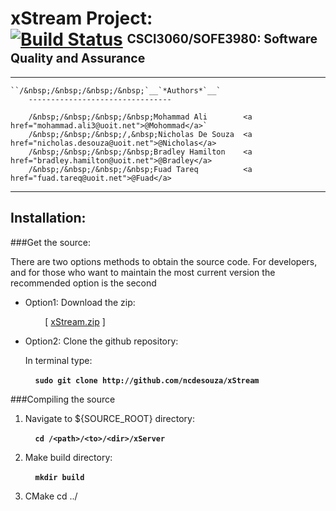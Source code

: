 xStream Project: <br> [![Build Status](https://magnum.travis-ci.com/ncdesouza/xstream.svg?token=WZRVmSR43sduJMwFxmyr)][mid]  <sup><sub>CSCI3060/SOFE3980: Software Quality and Assurance</sub></sup>
===============
---
```
``/&nbsp;/&nbsp;/&nbsp;/&nbsp;`__`*Authors*`__`   
    --------------------------------
    
    /&nbsp;/&nbsp;/&nbsp;/&nbsp;Mohammad Ali        <a href="mohammad.ali3@uoit.net">@Mohommad</a>`        
    /&nbsp;/&nbsp;/&nbsp;/,&nbsp;Nicholas De Souza  <a href="nicholas.desouza@uoit.net">@Nicholas</a>    
    /&nbsp;/&nbsp;/&nbsp;/&nbsp;Bradley Hamilton    <a href="bradley.hamilton@uoit.net">@Bradley</a>    
    /&nbsp;/&nbsp;/&nbsp;/&nbsp;Fuad Tareq          <a href="fuad.tareq@uoit.net">@Fuad</a>    
```
---

Installation:
-------------
###Get the source:

There are two options methods to obtain the source code. For developers, and for those who want to maintain the most current version the recommended  option is the second  

*   Option1: Download the zip:

    &nbsp;&nbsp;&nbsp;&nbsp;&nbsp;&nbsp;&nbsp;&nbsp;\[ [xStream.zip][id2] \] 
 
*   Option2: Clone the github repository:

    In terminal type:

    &nbsp;&nbsp;&nbsp;&nbsp;__`sudo git clone http://github.com/ncdesouza/xStream`__
    
    
         


[id1]: <https://magnum.travis-ci.com/ncdesouza/xstream.svg?token=WZRVmSR43sduJMwFxmyr>
[id2]: <https://github.com/100481185/CSCI3060-SOFE3980-Project/archive/master.zip>     
[mid]: (https://magnum.travis-ci.com/ncdesouza/xstream)
    
###Compiling the source



1. Navigate to ${SOURCE_ROOT} directory:

    &nbsp;&nbsp;&nbsp;&nbsp;__`cd /<path>/<to>/<dir>/xServer`__

2. Make build directory:

    &nbsp;&nbsp;&nbsp;&nbsp;__`mkdir build`__
    
3. CMake
cd ../ 


